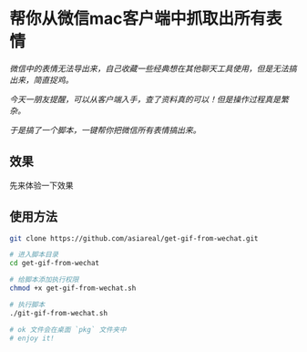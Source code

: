 # 帮你从微信mac客户端中抓取出所有表情

*微信中的表情无法导出来，自己收藏一些经典想在其他聊天工具使用，但是无法搞出来，简直捉鸡。*

*今天一朋友提醒，可以从客户端入手，查了资料真的可以！但是操作过程真是繁杂。*

*于是搞了一个脚本，一键帮你把微信所有表情搞出来。*

## 效果

先来体验一下效果

## 使用方法

```bash
git clone https://github.com/asiareal/get-gif-from-wechat.git

# 进入脚本目录
cd get-gif-from-wechat

# 给脚本添加执行权限
chmod +x get-gif-from-wechat.sh

# 执行脚本
./git-gif-from-wechat.sh

# ok 文件会在桌面 `pkg` 文件夹中
# enjoy it! 
```